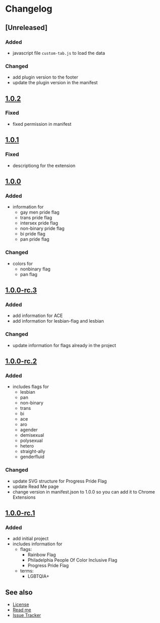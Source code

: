 # Changelog

## [Unreleased]

### Added

- javascript file `custom-tab.js` to load the data

### Changed

- add plugin version to the footer
- update the plugin version in the manifest

## [1.0.2](https://github.com/stephfuchs/queer-custom-chrome-tab/releases/tag/1.0.2)

### Fixed

- fixed permission in manifest

## [1.0.1](https://github.com/stephfuchs/queer-custom-chrome-tab/releases/tag/1.0.1)

### Fixed

- descriptiong for the extension

## [1.0.0](https://github.com/stephfuchs/queer-custom-chrome-tab/releases/tag/1.0.0)

### Added

- information for
    - gay men pride flag
    - trans pride flag
    - intersex pride flag
    - non-binary pride flag
    - bi pride flag
    - pan pride flag

### Changed

- colors for
    - nonbinary flag
    - pan flag

## [1.0.0-rc.3](https://github.com/stephfuchs/queer-custom-chrome-tab/releases/tag/1.0.0-rc.3)

### Added

- add information for ACE
- add information for lesbian-flag and lesbian

### Changed

- update information for flags already in the project

## [1.0.0-rc.2](https://github.com/stephfuchs/queer-custom-chrome-tab/releases/tag/1.0.0-rc.2)

### Added

- includes flags for
    - lesbian
    - pan
    - non-binary
    - trans
    - bi
    - ace
    - aro
    - agender
    - demisexual
    - polysexual
    - hetero
    - straight-ally
    - genderfluid

### Changed

- update SVG structure for Progress Pride Flag
- update Read Me page
- change version in manifest.json to 1.0.0 so you can add it to Chrome Extensions

## [1.0.0-rc.1](https://github.com/stephfuchs/queer-custom-chrome-tab/releases/tag/1.0.0-rc.1)

### Added

- add initial project
- includes information for
    - flags:
        - Rainbow Flag
        - Philadelphia People Of Color Inclusive Flag
        - Progress Pride Flag
    - terms:
        - LGBTQIA+

## See also

- [License](https://github.com/stephfuchs/queer-custom-chrome-tab/LICENSE)
- [Read me](https://github.com/stephfuchs/queer-custom-chrome-tab/README.md)
- [Issue Tracker](https://github.com/stephfuchs/queer-custom-chrome-tab/issues)
